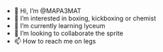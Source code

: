 - 👋 Hi, I’m @MAPA3MAT
- 👀 I’m interested in boxing, kickboxing or chemist
- 🌱 I’m currently learning lyceum
- 💞️ I’m looking to collaborate the sprite
- 📫 How to reach me on legs

<!---
MAPA3MAT/MAPA3MAT is a ✨ special ✨ repository because its `README.md` (this file) appears on your GitHub profile.
You can click the Preview link to take a look at your changes.
--->

